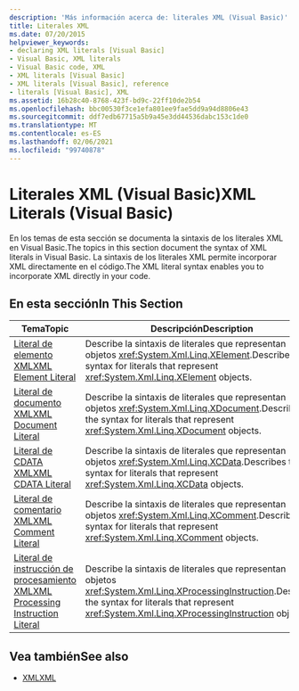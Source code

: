 ```yaml
---
description: 'Más información acerca de: literales XML (Visual Basic)'
title: Literales XML
ms.date: 07/20/2015
helpviewer_keywords:
- declaring XML literals [Visual Basic]
- Visual Basic, XML literals
- Visual Basic code, XML
- XML literals [Visual Basic]
- XML literals [Visual Basic], reference
- literals [Visual Basic], XML
ms.assetid: 16b28c40-8768-423f-bd9c-22ff10de2b54
ms.openlocfilehash: bbc00530f3ce1efa801ee9fae5dd9a94d8806e43
ms.sourcegitcommit: ddf7edb67715a5b9a45e3dd44536dabc153c1de0
ms.translationtype: MT
ms.contentlocale: es-ES
ms.lasthandoff: 02/06/2021
ms.locfileid: "99740878"
---
```

# <a name="xml-literals-visual-basic"></a><span data-ttu-id="5a303-103">Literales XML (Visual Basic)</span><span class="sxs-lookup"><span data-stu-id="5a303-103">XML Literals (Visual Basic)</span></span>

<span data-ttu-id="5a303-104">En los temas de esta sección se documenta la sintaxis de los literales XML en Visual Basic.</span><span class="sxs-lookup"><span data-stu-id="5a303-104">The topics in this section document the syntax of XML literals in Visual Basic.</span></span> <span data-ttu-id="5a303-105">La sintaxis de los literales XML permite incorporar XML directamente en el código.</span><span class="sxs-lookup"><span data-stu-id="5a303-105">The XML literal syntax enables you to incorporate XML directly in your code.</span></span>  
  
## <a name="in-this-section"></a><span data-ttu-id="5a303-106">En esta sección</span><span class="sxs-lookup"><span data-stu-id="5a303-106">In This Section</span></span>  
  
|<span data-ttu-id="5a303-107">Tema</span><span class="sxs-lookup"><span data-stu-id="5a303-107">Topic</span></span>|<span data-ttu-id="5a303-108">Descripción</span><span class="sxs-lookup"><span data-stu-id="5a303-108">Description</span></span>|  
|-----------|-----------------|  
|[<span data-ttu-id="5a303-109">Literal de elemento XML</span><span class="sxs-lookup"><span data-stu-id="5a303-109">XML Element Literal</span></span>](xml-element-literal.md)|<span data-ttu-id="5a303-110">Describe la sintaxis de literales que representan objetos <xref:System.Xml.Linq.XElement>.</span><span class="sxs-lookup"><span data-stu-id="5a303-110">Describes the syntax for literals that represent <xref:System.Xml.Linq.XElement> objects.</span></span>|  
|[<span data-ttu-id="5a303-111">Literal de documento XML</span><span class="sxs-lookup"><span data-stu-id="5a303-111">XML Document Literal</span></span>](xml-document-literal.md)|<span data-ttu-id="5a303-112">Describe la sintaxis de literales que representan objetos <xref:System.Xml.Linq.XDocument>.</span><span class="sxs-lookup"><span data-stu-id="5a303-112">Describes the syntax for literals that represent <xref:System.Xml.Linq.XDocument> objects.</span></span>|  
|[<span data-ttu-id="5a303-113">Literal de CDATA XML</span><span class="sxs-lookup"><span data-stu-id="5a303-113">XML CDATA Literal</span></span>](xml-cdata-literal.md)|<span data-ttu-id="5a303-114">Describe la sintaxis de literales que representan objetos <xref:System.Xml.Linq.XCData>.</span><span class="sxs-lookup"><span data-stu-id="5a303-114">Describes the syntax for literals that represent <xref:System.Xml.Linq.XCData> objects.</span></span>|  
|[<span data-ttu-id="5a303-115">Literal de comentario XML</span><span class="sxs-lookup"><span data-stu-id="5a303-115">XML Comment Literal</span></span>](xml-comment-literal.md)|<span data-ttu-id="5a303-116">Describe la sintaxis de literales que representan objetos <xref:System.Xml.Linq.XComment>.</span><span class="sxs-lookup"><span data-stu-id="5a303-116">Describes the syntax for literals that represent <xref:System.Xml.Linq.XComment> objects.</span></span>|  
|[<span data-ttu-id="5a303-117">Literal de instrucción de procesamiento XML</span><span class="sxs-lookup"><span data-stu-id="5a303-117">XML Processing Instruction Literal</span></span>](xml-processing-instruction-literal.md)|<span data-ttu-id="5a303-118">Describe la sintaxis de literales que representan objetos <xref:System.Xml.Linq.XProcessingInstruction>.</span><span class="sxs-lookup"><span data-stu-id="5a303-118">Describes the syntax for literals that represent <xref:System.Xml.Linq.XProcessingInstruction> objects.</span></span>|  
  
## <a name="see-also"></a><span data-ttu-id="5a303-119">Vea también</span><span class="sxs-lookup"><span data-stu-id="5a303-119">See also</span></span>

- [<span data-ttu-id="5a303-120">XML</span><span class="sxs-lookup"><span data-stu-id="5a303-120">XML</span></span>](../../programming-guide/language-features/xml/index.md)
